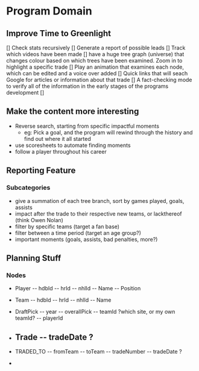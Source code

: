 # Program Domain

## Improve Time to Greenlight

[] Check stats recursively
[] Generate a report of possible leads
[] Track which videos have been made
[] have a huge tree graph (universe) that changes colour based on which trees have been examined. Zoom in to highlight a specific trade
[] Play an animation that examines each node, which can be edited and a voice over added
[] Quick links that will seach Google for articles or information about that trade
[] A fact-checking mode to verify all of the information in the early stages of the programs development
[]

## Make the content more interesting

- Reverse search, starting from specific impactful moments
  - eg: Pick a goal, and the program will rewind through the history and find out where it all started
- use scoresheets to automate finding moments
- follow a player throughout his career

## Reporting Feature

### Subcategories

- give a summation of each tree branch, sort by games played, goals, assists
- impact after the trade to their respective new teams, or lackthereof (think Owen Nolan)
- filter by specific teams (target a fan base)
- filter between a time period (target an age group?)
- important moments (goals, assists, bad penalties, more?)

## Planning Stuff

### Nodes

- Player
  -- hdbId
  -- hrId
  -- nhlId
  -- Name
  -- Position

- Team
  -- hdbId
  -- hrId
  -- nhlId
  -- Name

- DraftPick
  -- year
  -- overallPick
  -- teamId ?which site, or my own teamId?
  -- playerId

- Trade
  -- tradeDate ?
  --

- TRADED_TO
  -- fromTeam
  -- toTeam
  -- tradeNumber
  -- tradeDate ?

-
